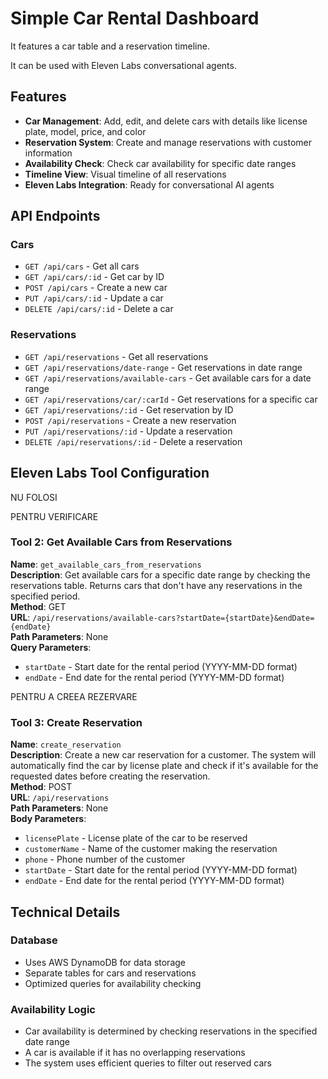 # Simple Car Rental Dashboard

It features a car table and a reservation timeline.

It can be used with Eleven Labs conversational agents.

## Features

- **Car Management**: Add, edit, and delete cars with details like license plate, model, price, and color
- **Reservation System**: Create and manage reservations with customer information
- **Availability Check**: Check car availability for specific date ranges
- **Timeline View**: Visual timeline of all reservations
- **Eleven Labs Integration**: Ready for conversational AI agents

## API Endpoints

### Cars
- `GET /api/cars` - Get all cars
- `GET /api/cars/:id` - Get car by ID
- `POST /api/cars` - Create a new car
- `PUT /api/cars/:id` - Update a car
- `DELETE /api/cars/:id` - Delete a car

### Reservations
- `GET /api/reservations` - Get all reservations
- `GET /api/reservations/date-range` - Get reservations in date range
- `GET /api/reservations/available-cars` - Get available cars for a date range
- `GET /api/reservations/car/:carId` - Get reservations for a specific car
- `GET /api/reservations/:id` - Get reservation by ID
- `POST /api/reservations` - Create a new reservation
- `PUT /api/reservations/:id` - Update a reservation
- `DELETE /api/reservations/:id` - Delete a reservation

## Eleven Labs Tool Configuration

NU FOLOSI
<!-- ### Tool 1: Check Car Reservations

**Name**: `check_car_reservations`  
**Description**: Get all reservations for a specific car by its ID.  
**Method**: GET  
**URL**: `/api/reservations/car/{carId}`  
**Path Parameters**:
- `carId` - ID of the car to check reservations for
**Query Parameters**: None -->


PENTRU VERIFICARE
### Tool 2: Get Available Cars from Reservations

**Name**: `get_available_cars_from_reservations`  
**Description**: Get available cars for a specific date range by checking the reservations table. Returns cars that don't have any reservations in the specified period.  
**Method**: GET  
**URL**: `/api/reservations/available-cars?startDate={startDate}&endDate={endDate}`  
**Path Parameters**: None  
**Query Parameters**:
- `startDate` - Start date for the rental period (YYYY-MM-DD format)
- `endDate` - End date for the rental period (YYYY-MM-DD format)


PENTRU A CREEA REZERVARE
### Tool 3: Create Reservation

**Name**: `create_reservation`  
**Description**: Create a new car reservation for a customer. The system will automatically find the car by license plate and check if it's available for the requested dates before creating the reservation.  
**Method**: POST  
**URL**: `/api/reservations`  
**Path Parameters**: None  
**Body Parameters**:
- `licensePlate` - License plate of the car to be reserved
- `customerName` - Name of the customer making the reservation
- `phone` - Phone number of the customer
- `startDate` - Start date for the rental period (YYYY-MM-DD format)
- `endDate` - End date for the rental period (YYYY-MM-DD format)

## Technical Details

### Database
- Uses AWS DynamoDB for data storage
- Separate tables for cars and reservations
- Optimized queries for availability checking

### Availability Logic
- Car availability is determined by checking reservations in the specified date range
- A car is available if it has no overlapping reservations
- The system uses efficient queries to filter out reserved cars
